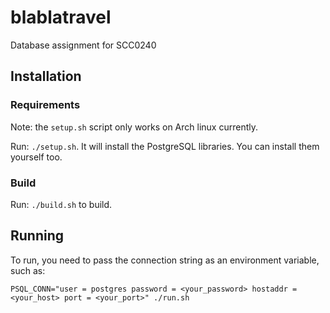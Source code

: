 # blablatravel
Database assignment for SCC0240

## Installation

### Requirements

Note: the `setup.sh` script only works on Arch linux currently.

Run: `./setup.sh`. It will install the PostgreSQL libraries. You can install
them yourself too.

### Build

Run: `./build.sh` to build.

## Running

To run, you need to pass the connection string as an environment variable, such
as:

`PSQL_CONN="user = postgres password = <your_password> hostaddr = <your_host> port = <your_port>" ./run.sh`

